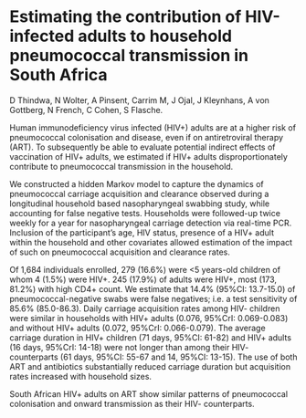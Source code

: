 # Estimating the contribution of HIV-infected adults to household pneumococcal transmission in South Africa

D Thindwa, N Wolter, A Pinsent, Carrim M, J Ojal, J Kleynhans, A von Gottberg, N French, C Cohen, S Flasche.

Human immunodeficiency virus infected (HIV+) adults are at a higher risk of pneumococcal colonisation and disease, even if on antiretroviral therapy (ART). To subsequently be able to evaluate potential indirect effects of vaccination of HIV+ adults, we estimated if HIV+ adults disproportionately contribute to pneumococcal transmission in the household.

We constructed a hidden Markov model to capture the dynamics of pneumococcal carriage acquisition and clearance observed during a longitudinal household based nasopharyngeal swabbing study, while accounting for false negative tests. Households were followed-up twice weekly for a year for nasopharyngeal carriage detection via real-time PCR. Inclusion of the participant’s age, HIV status, presence of a HIV+ adult within the household and other covariates allowed estimation of the impact of such on pneumococcal acquisition and clearance rates.

Of 1,684 individuals enrolled, 279 (16.6%) were <5 years-old children of whom 4 (1.5%) were HIV+. 245 (17.9%) of adults were HIV+, most (173, 81.2%) with high CD4+ count. We estimate that 14.4% (95%CI: 13.7-15.0) of pneumococcal-negative swabs were false negatives; i.e. a test sensitivity of 85.6% (85.0-86.3). Daily carriage acquisition rates among HIV- children were similar in households with HIV+ adults (0.076, 95%CrI: 0.069-0.083) and without HIV+ adults (0.072, 95%CrI: 0.066-0.079). The average carriage duration in HIV+ children (71 days, 95%CI: 61-82) and HIV+ adults (16 days, 95%CrI: 14-18) were not longer than among their HIV- counterparts (61 days, 95%CI: 55-67 and 14, 95%CI: 13-15). The use of both ART and antibiotics substantially reduced carriage duration but acquisition rates increased with household sizes.

South African HIV+ adults on ART show similar patterns of pneumococcal colonisation and onward transmission as their HIV- counterparts.
